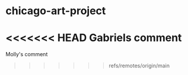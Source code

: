 # chicago-art-project
<<<<<<< HEAD
Gabriels comment
=======
Molly's comment
>>>>>>> refs/remotes/origin/main
